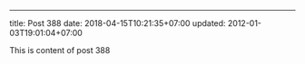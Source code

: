---
title: Post 388
date: 2018-04-15T10:21:35+07:00
updated: 2012-01-03T19:01:04+07:00

This is content of post 388